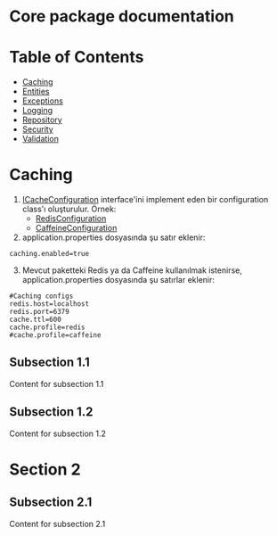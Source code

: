 # Core package documentation

# Table of Contents
- [Caching](#Caching)
- [Entities](#section-2)
- [Exceptions](#section-2)
- [Logging](#section-2)
- [Repository](#section-2)
- [Security](#section-2)
- [Validation](#section-2)

# Caching
1. [ICacheConfiguration](src/main/java/com/ts/core/caching/ICacheConfiguration.java) interface'ini implement eden bir configuration class'ı oluşturulur. Örnek:
   - [RedisConfiguration](src/main/java/com/ts/core/caching/examplecacheconfig/RedisConfiguration.java)
   - [CaffeineConfiguration](src/main/java/com/ts/core/caching/examplecacheconfig/CaffeineConfiguration.java)
2. application.properties dosyasında şu satır eklenir:
```
caching.enabled=true
```
3. Mevcut paketteki Redis ya da Caffeine kullanılmak istenirse, application.properties dosyasında şu satırlar eklenir:
```
#Caching configs
redis.host=localhost
redis.port=6379
cache.ttl=600
cache.profile=redis
#cache.profile=caffeine
```

## Subsection 1.1
Content for subsection 1.1
## Subsection 1.2
Content for subsection 1.2

# Section 2
## Subsection 2.1
Content for subsection 2.1
